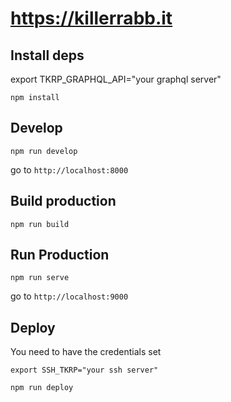 # https://killerrabb.it

## Install deps

export TKRP_GRAPHQL_API="your graphql server"

`npm install`

## Develop

`npm run develop`

go to `http://localhost:8000`

## Build production

`npm run build`

## Run Production

`npm run serve`

go to `http://localhost:9000`

## Deploy

You need to have the credentials set

`export SSH_TKRP="your ssh server"`

`npm run deploy`